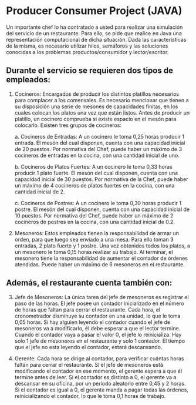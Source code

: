# Producer Consumer Project (JAVA)

Un importante chef lo ha contratado a usted para realizar una simulación del servicio
de   un   restaurante.   Para   ello,   se   pide   que   realice   en   Java   una   representación
computacional de dicha situación. Dada las características de la misma, es necesario
utilizar hilos, semáforos y las soluciones conocidas a los problemas productos/consumidor
y lector/escritor.

## Durante el servicio se requieren dos tipos de empleados:

1. Cocineros: 
Encargados   de   producir   los   distintos   platillos   necesarios   para
complacer a los comensales. Es necesario mencionar que tienen a su disposición
una serie de mesones de capacidades finitas, en los cuales colocan los platos una
vez que están listos. Antes de producir un platillo, un cocinero comprueba si existe
espacio en el mesón para colocarlo. Existen tres grupos de cocineros:

    a. Cocineros de Entradas:  A un cocinero le toma 0,25 horas producir 1
entrada. El mesón del cual disponen, cuenta con una capacidad inicial de
20   puestos.   Por   normativa   del   Chef,   puede   haber   un   máximo   de   3
cocineros de entradas en la cocina, con una cantidad inicial de uno.

    b. Cocineros de Platos Fuertes: A un cocinero le toma 0,33 horas producir 1
plato fuerte. El mesón del cual disponen, cuenta con una capacidad inicial
de 30 puestos. Por normativa de la Chef, puede haber un máximo de 4
cocineros de platos fuertes en la cocina, con una cantidad inicial de 2.

    c. Cocineros de Postres: A un cocinero le toma 0,30 horas producir 1 postre.
El   mesón   del   cual   disponen,   cuenta   con   una   capacidad   inicial   de   10
puestos. Por normativa del Chef, puede haber un máximo de 2 cocineros
de postres  en la cocina, con una cantidad inicial de 0.2.

2. Mesoneros:
Estos empleados tienen la responsabilidad de armar un orden, para
que luego sea enviado a una mesa. Para ello toman 3 entradas, 2 plato fuerte y 1
postre. Una vez obtenidos todos los platos, a un mesonero le toma 0,15 horas
realizar su trabajo. Al terminar, el mesonero tiene la responsabilidad de aumentar
el contador de órdenes atendidas. Puede haber un máximo de 6 mesoneros en el
restaurante.

## Además, el restaurante cuenta también con: 
3. Jefe de Mesoneros: La única tarea del jefe de mesoneros es registrar el paso de
las horas. El jefe posee un contador inicializado en el número de horas que faltan
para cerrar el restaurante. Cada hora, el cronometrador disminuye su contador en
una unidad, lo que le toma 0,05 horas. Si hay alguien leyendo el contador cuando
el jefe de mesoneros va a modificarlo, él debe esperar a que el lector termine.
Cuando el contador vaya a pasar el valor 0, el jefe lo reinicializa. Hay solo 1 jefe de
mesoneros en el restaurante y solo 1 contador. El tiempo que el jefe no esta
leyendo el contador, estará descansando.

4. Gerente: Cada hora se dirige al contador, para verificar cuántas horas faltan para
cerrar el restaurante. Si el jefe de mesoneros está modificando el contador en ese
momento, el gerente espera a que él termine antes de leer. Si el contador es
distinto a 0, el gerente va a descansar en su oficina, por un período aleatorio entre
0,45 y 2 horas. Si el contador es igual a 0, el gerente manda a pagar todas las
órdenes, reinicializando el contador, lo que le toma 0,1 horas de trabajo.
